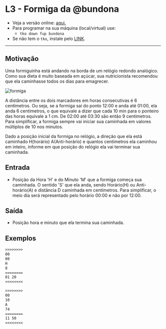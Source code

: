 # L3 - Formiga da @bundona

- Veja a versão online: [aqui.](https://github.com/qxcodefup/arcade/blob/master/base/bundona/Readme.md)
- Para programar na sua máquina (local/virtual) use:
  - `tko down fup bundona`
- Se não tem o `tko`, instale pelo [LINK](https://github.com/senapk/tko).

---

## Motivação

Uma formiguinha está andando na borda de um relógio redondo analógico. Como sua dieta é muito baseada em açúcar, sua nutricionista recomendou que ela caminhasse todos os dias para emagrecer.

![formiga](https://raw.githubusercontent.com/qxcodefup/arcade/master/base/bundona/cover.jpg)

A distância entre os dois marcadores em horas consecutivas é 6 centímetros. Ou seja, se a formiga sai do ponto 12:00 e anda até 01:00, ela anda 6 centímetros, o que equivale a dizer que cada 10 min para o ponteiro das horas equivale a 1 cm. De 02:00 até 03:30 são então 9 centímetros. Para simplificar, a formiga sempre vai iniciar sua caminhada em valores múltiplos de 10 nos minutos.

Dado a posição inicial da formiga no relógio, a direção que ela está caminhado H(horário) A(Anti-horário) e quantos centímetros ela caminhou em inteiro, informe em que posição do relógio ela vai terminar sua caminhada.

## Entrada

- Posição da Hora 'H' e do Minuto 'M' que a formiga começa sua caminhada. O sentido 'S' que ela anda, sendo Horário(H) ou Anti-horário(A) e distância D caminhada em centímetros. Para simplificar, o meio dia será representado pelo horário 00:00 e não por 12:00.

## Saída

- Posição hora e minuto que ela termina sua caminhada.

## Exemplos

``` txt
>>>>>>>>
00
00
H
8
========
01 20
<<<<<<<<

>>>>>>>>
00
10
A
74
========
11 50
<<<<<<<<
```
